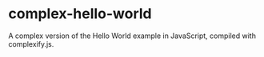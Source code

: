 # complex-hello-world
A complex version of the Hello World example in JavaScript, compiled with complexify.js.
